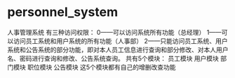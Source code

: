 # personnel_system
人事管理系统
有三种访问权限：
0——可以访问系统所有功能（总经理）
1——可以访问员工系统和用户系统的所有功能（人事部）
2——只能访问员工系统、用户系统和公告系统的部分功能，即对本人员工信息进行查询和部分修改、对本人用户名、密码进行查询和修改、公告系统查询。
共有5个模块：
员工模块
用户模块
部门模块
职位模块
公告模块
这5个模块都有自己的增删改查功能
